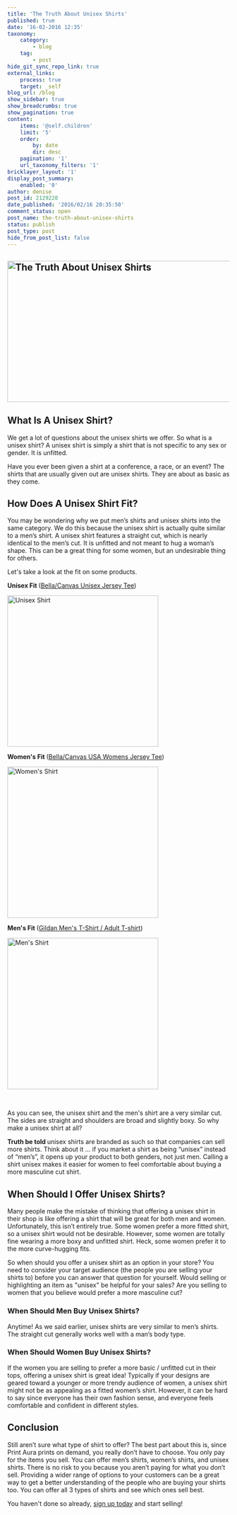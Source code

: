 ```yaml
---
title: 'The Truth About Unisex Shirts'
published: true
date: '16-02-2016 12:35'
taxonomy:
    category:
        - blog
    tag:
        - post
hide_git_sync_repo_link: true
external_links:
    process: true
    target: _self
blog_url: /blog
show_sidebar: true
show_breadcrumbs: true
show_pagination: true
content:
    items: '@self.children'
    limit: '5'
    order:
        by: date
        dir: desc
    pagination: '1'
    url_taxonomy_filters: '1'
bricklayer_layout: '1'
display_post_summary:
    enabled: '0'
author: denise
post_id: 2129220
date_published: '2016/02/16 20:35:50'
comment_status: open
post_name: the-truth-about-unisex-shirts
status: publish
post_type: post
hide_from_post_list: false
---
```


<h2><img class="alignnone size-large wp-image-2129349" src="https://printaura.com/wp-content/uploads/2016/02/unisex-shirt-banner-1024x333.jpg" alt="The Truth About Unisex Shirts" width="980" height="319" /></h2>
<h2>What Is A Unisex Shirt?</h2>
We get a lot of questions about the unisex shirts we offer. So what is a unisex shirt? A unisex shirt is simply a shirt that is not specific to any sex or gender. It is unfitted.

Have you ever been given a shirt at a conference, a race, or an event? The shirts that are usually given out are unisex shirts. They are about as basic as they come.
<h2>How Does A Unisex Shirt Fit?</h2>
You may be wondering why we put men’s shirts and unisex shirts into the same category. We do this because the unisex shirt is actually quite similar to a men’s shirt. A unisex shirt features a straight cut, which is nearly identical to the men’s cut. It is unfitted and not meant to hug a woman’s shape. This can be a great thing for some women, but an undesirable thing for others.

Let's take a look at the fit on some products.

<strong>Unisex Fit </strong>(<a href="https://printaura.com/product-view/?v=Unisex_Jersey_Tee&amp;hdn=Nzc=" target="_blank">Bella/Canvas Unisex Jersey Tee</a>)

<img class="alignnone wp-image-2129262" src="https://printaura.com/wp-content/uploads/2016/02/Voila_Capture-2016-02-16_11-50-26_AM.png" alt="Unisex Shirt" width="342" height="342" />

<strong>Women's Fit </strong>(<a href="https://printaura.com/product-view/?v=USA_Womens_Jersey_Tee&amp;hdn=NjQ=" target="_blank">Bella/Canvas USA Womens Jersey Tee</a>)

<img class="alignnone wp-image-2129261" src="https://printaura.com/wp-content/uploads/2016/02/Voila_Capture-2016-02-16_11-48-53_AM.png" alt="Women's Shirt" width="342" height="342" />

<strong>Men's Fit </strong>(<a href="https://printaura.com/product-view/?v=Men%27s_T-Shirt&amp;hdn=MQ==" target="_blank">Gildan Men's T-Shirt / Adult T-shirt</a>)

<img class="alignnone wp-image-2129263" src="https://printaura.com/wp-content/uploads/2016/02/Voila_Capture-2016-02-16_11-53-05_AM.png" alt="Men's Shirt" width="342" height="342" />

&nbsp;

As you can see, the unisex shirt and the men's shirt are a very similar cut. The sides are straight and shoulders are broad and slightly boxy. So why make a unisex shirt at all?

<strong>Truth be told </strong>unisex shirts are branded as such so that companies can sell more shirts. Think about it … if you market a shirt as being “unisex” instead of “men’s”, it opens up your product to both genders, not just men. Calling a shirt unisex makes it easier for women to feel comfortable about buying a more masculine cut shirt.
<h2>When Should I Offer Unisex Shirts?</h2>
Many people make the mistake of thinking that offering a unisex shirt in their shop is like offering a shirt that will be great for both men and women. Unfortunately, this isn’t entirely true. Some women prefer a more fitted shirt, so a unisex shirt would not be desirable. However, some women are totally fine wearing a more boxy and unfitted shirt. Heck, some women prefer it to the more curve-hugging fits.

So when should you offer a unisex shirt as an option in your store? You need to consider your target audience (the people you are selling your shirts to) before you can answer that question for yourself. Would selling or highlighting an item as "unisex" be helpful for your sales? Are you selling to women that you believe would prefer a more masculine cut?
<h3>When Should Men Buy Unisex Shirts?</h3>
Anytime! As we said earlier, unisex shirts are very similar to men’s shirts. The straight cut generally works well with a man’s body type.
<h3>When Should Women Buy Unisex Shirts?</h3>
If the women you are selling to prefer a more basic / unfitted cut in their tops, offering a unisex shirt is great idea! Typically if your designs are geared toward a younger or more trendy audience of women, a unisex shirt might not be as appealing as a fitted women’s shirt. However, it can be hard to say since everyone has their own fashion sense, and everyone feels comfortable and confident in different styles.
<h2>Conclusion</h2>
Still aren’t sure what type of shirt to offer? The best part about this is, since Print Aura prints on demand, you really don’t have to choose. You only pay for the items you sell. You can offer men’s shirts, women’s shirts, and unisex shirts. There is no risk to you because you aren’t paying for what you don’t sell. Providing a wider range of options to your customers can be a great way to get a better understanding of the people who are buying your shirts too. You can offer all 3 types of shirts and see which ones sell best.

You haven't done so already, <a href="https://printaura.com/register/" target="_blank">sign up today</a> and start selling!